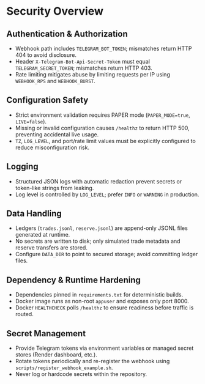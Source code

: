 # Security Overview

## Authentication & Authorization

* Webhook path includes `TELEGRAM_BOT_TOKEN`; mismatches return HTTP 404 to avoid disclosure.
* Header `X-Telegram-Bot-Api-Secret-Token` must equal `TELEGRAM_SECRET_TOKEN`; mismatches return HTTP 403.
* Rate limiting mitigates abuse by limiting requests per IP using `WEBHOOK_RPS` and `WEBHOOK_BURST`.

## Configuration Safety

* Strict environment validation requires PAPER mode (`PAPER_MODE=true`, `LIVE=false`).
* Missing or invalid configuration causes `/healthz` to return HTTP 500, preventing accidental live usage.
* `TZ`, `LOG_LEVEL`, and port/rate limit values must be explicitly configured to reduce misconfiguration risk.

## Logging

* Structured JSON logs with automatic redaction prevent secrets or token-like strings from leaking.
* Log level is controlled by `LOG_LEVEL`; prefer `INFO` or `WARNING` in production.

## Data Handling

* Ledgers (`trades.jsonl`, `reserve.jsonl`) are append-only JSONL files generated at runtime.
* No secrets are written to disk; only simulated trade metadata and reserve transfers are stored.
* Configure `DATA_DIR` to point to secured storage; avoid committing ledger files.

## Dependency & Runtime Hardening

* Dependencies pinned in `requirements.txt` for deterministic builds.
* Docker image runs as non-root `appuser` and exposes only port 8000.
* Docker `HEALTHCHECK` polls `/healthz` to ensure readiness before traffic is routed.

## Secret Management

* Provide Telegram tokens via environment variables or managed secret stores (Render dashboard, etc.).
* Rotate tokens periodically and re-register the webhook using `scripts/register_webhook_example.sh`.
* Never log or hardcode secrets within the repository.

